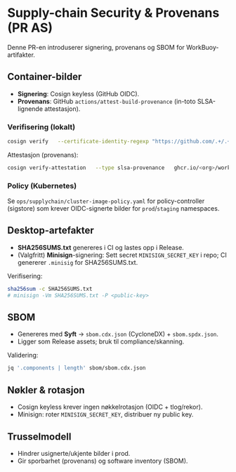 # Supply-chain Security & Provenans (PR AS)

Denne PR-en introduserer signering, provenans og SBOM for WorkBuoy-artifakter.

## Container-bilder
- **Signering**: Cosign keyless (GitHub OIDC).  
- **Provenans**: GitHub `actions/attest-build-provenance` (in-toto SLSA-lignende attestasjon).

### Verifisering (lokalt)
```bash
cosign verify   --certificate-identity-regexp "https://github.com/.+/.+/.github/workflows/.+@.+"   --certificate-oidc-issuer "https://token.actions.githubusercontent.com"   ghcr.io/<org>/workbuoy-backend:<tag>
```
Attestasjon (provenans):
```bash
cosign verify-attestation   --type slsa-provenance   ghcr.io/<org>/workbuoy-backend:<tag>
```

### Policy (Kubernetes)
Se `ops/supplychain/cluster-image-policy.yaml` for policy-controller (sigstore) som krever OIDC-signerte bilder for `prod`/`staging` namespaces.

## Desktop-artefakter
- **SHA256SUMS.txt** genereres i CI og lastes opp i Release.
- (Valgfritt) **Minisign**-signering: Sett secret `MINISIGN_SECRET_KEY` i repo; CI genererer `.minisig` for SHA256SUMS.txt.

Verifisering:
```bash
sha256sum -c SHA256SUMS.txt
# minisign -Vm SHA256SUMS.txt -P <public-key>
```

## SBOM
- Genereres med **Syft** → `sbom.cdx.json` (CycloneDX) + `sbom.spdx.json`.
- Ligger som Release assets; bruk til compliance/skanning.

Validering:
```bash
jq '.components | length' sbom/sbom.cdx.json
```

## Nøkler & rotasjon
- Cosign keyless krever ingen nøkkelrotasjon (OIDC + tlog/rekor).  
- Minisign: roter `MINISIGN_SECRET_KEY`, distribuer ny public key.

## Trusselmodell
- Hindrer usignerte/ukjente bilder i prod.
- Gir sporbarhet (provenans) og software inventory (SBOM).

